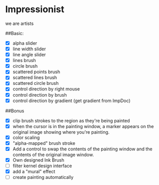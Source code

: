 Impressionist
=============

we are artists

##Basic:
- [x] alpha slider
- [x] line width slider
- [x] line angle slider
- [x] lines brush
- [x] circle brush
- [x] scattered points brush
- [x] scattered lines brush
- [x] scattered circle brush
- [x] control direction by right mouse
- [x] control direction by brush
- [x] control direction by gradient (get gradient from ImpDoc)

##Bonus
- [x] clip brush strokes to the region as they're being painted
- [x] when the cursor is in the painting window, a marker appears on the original image showing where you're painting.
- [x] color scaling
- [x] "alpha-mapped" brush stroke
- [x] Add a control to swap the contents of the painting window and the contents of the original image window.
- [x] Own designed Ink Brush
- [ ] filter kernel design interface
- [x] add a "mural" effect
- [ ] create painting automatically
